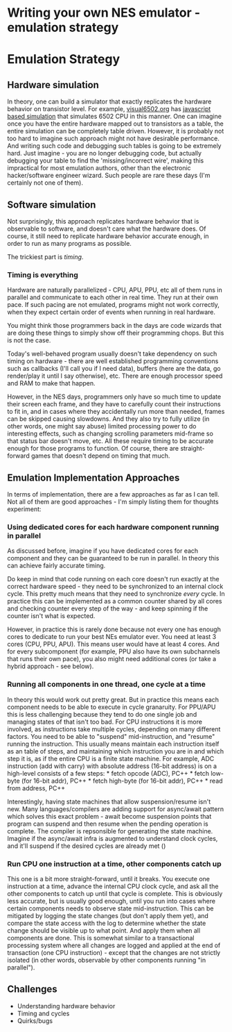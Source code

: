 # Writing your own NES emulator - emulation strategy

# Emulation Strategy

## Hardware simulation

In theory, one can build a simulator that exactly replicates the hardware behavior on transistor level. For example, [visual6502.org](http://visual6502.org/) has [javascript based simulation](https://github.com/trebonian/visual6502) that simulates 6502 CPU in this manner. One can imagine once you have the entire hardware mapped out to transistors as a table, the entire simulation can be completely table driven. However, it is probably not too hard to imagine such approach might not have desirable performance. And writing such code and debugging such tables is going to be extremely hard. Just imagine - you are no longer debugging code, but actually debugging your table to find the 'missing/incorrect wire', making this impractical for most emulation authors, other than the electronic hacker/software engineer wizard. Such people are rare these days (I'm certainly not one of them).

## Software simulation

Not surprisingly, this approach replicates hardware behavior that is observable to software, and doesn't care what the hardware does. Of course, it still need to replicate hardware behavior accurate enough, in order to run as many programs as possible.

The trickiest part is *timing*. 

### Timing is everything

Hardware are naturally parallelized - CPU, APU, PPU, etc all of them runs in parallel and communicate to each other in real time. They run at their own pace. If such pacing are not emulated, programs might not work correctly, when they expect certain order of events when running in real hardware. 

You might think those programmers back in the days are code wizards that are doing these things to simply show off their programming chops. But this is not the case.

Today's well-behaved program usually doesn't take dependency on such timing on hardware - there are well established programming conventions such as callbacks (I'll call you if I need data), buffers (here are the data, go render/play it until I say otherwise), etc. There are enough processor speed and RAM to make that happen.

However, in the NES days, programmers only have so much time to update their screen each frame, and they have to carefully count their instructions to fit in, and in cases where they accidentally run more than needed, frames can be skipped causing slowdowns. And they also try to fully utilize (in other words, one might say abuse) limited processing power to do interesting effects, such as changing scrolling parameters mid-frame so that status bar doesn't move, etc. All these require timing to be accurate enough for those programs to function. Of course, there are straight-forward games that doesn't depend on timing that much. 

## Emulation Implementation Approaches

In terms of implementation, there are a few approaches as far as I can tell. Not all of them are good approaches - I'm simply listing them for thoughts experiment:
 
### Using dedicated cores for each hardware component running in parallel

As discussed before, imagine if you have dedicated cores for each component and they can be guaranteed to be run in parallel. In theory this can achieve fairly accurate timing. 

Do keep in mind that code running on each core doesn't run exactly at the correct hardware speed - they need to be synchronized to an internal clock cycle. This pretty much means that they need to synchronize *every* cycle. In practice this can be implemented as a common counter shared by all cores and checking counter every step of the way - and keep spinning if the counter isn't what is expected. 
 
However, in practice this is rarely done because not every one has enough cores to dedicate to run your best NEs emulator ever. You need at least 3 cores (CPU, PPU, APU). This means user would have at least 4 cores. And for every subcomponent (for example, PPU also have its own subchannels that runs their own pace), you also might need additional cores (or take a hybrid approach - see below).

 
### Running all components in one thread, one cycle at a time

In theory this would work out pretty great. But in practice this means each component needs to be able to execute in cycle granaruity. For PPU/APU this is less challenging because they tend to do one single job and managing states of that isn't too bad. For CPU instructions it is more involved, as instructions take multiple cycles, depending on many different factors. You need to be able to "suspend" mid-instruction, and "resume" running the instruction. This usually means maintain each instruction itself as an table of steps, and maintaining which instruction you are in and which step it is, as if the entire CPU is a finite state machine. For example, ADC instruction (add with carry) with absolute address (16-bit address) is on a high-level consists of a few steps:
    * fetch opcode (ADC), PC++
    * fetch low-byte (for 16-bit addr), PC++
    * fetch high-byte (for 16-bit addr), PC++
    * read from address, PC++

Interestingly, having state machines that allow suspension/resume isn't new. Many languages/compilers are adding support for async/await pattern which solves this exact problem - await become suspension points that program can suspend and then resume when the pending operation is complete. The compiler is repsonsible for generating the state machine. Imagine if the async/await infra is augmented to understand clock cycles, and it'll suspend if the desired cycles are already met ()

### Run CPU one instruction at a time, other components catch up

This one is a bit more straight-forward, until it breaks. You execute one instruction at a time, advance the internal CPU clock cycle, and ask all the other components to catch up until that cycle is complete. This is obviously less accurate, but is usually good enough, until you run into cases where certain components needs to observe state mid-instruction. This can be mitigated by logging the state changes (but don't apply them yet), and compare the state access with the log to determine whether the state change should be visible up to what point. And apply them when all components are done. This is somewhat similar to a transactional processing system where all changes are logged and applied at the end of transaction (one CPU instruction) - except that the changes are not strictly isolated (in other words, observable by other components running "in parallel").

## Challenges

* Understanding hardware behavior
* Timing and cycles
* Quirks/bugs

